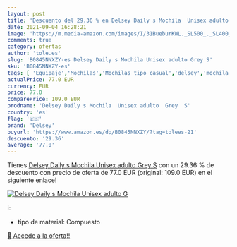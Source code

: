 ```yaml
---
layout: post
title: 'Descuento del 29.36 % en Delsey Daily s Mochila  Unisex adulto  G'
date: 2021-09-04 16:28:21
image: 'https://m.media-amazon.com/images/I/31BueburKWL._SL500_._SL400_.jpg'
comments: true
category: ofertas
author: 'tole.es'
slug: 'B0845NNXZY-es Delsey Daily s Mochila Unisex adulto Grey S'
sku: 'B0845NNXZY-es'
tags: [ 'Equipaje','Mochilas','Mochilas tipo casual','delsey','mochila', ]
actualPrice: 77.0 EUR
currency: EUR
price: 77.0
comparePrice: 109.0 EUR
prodname: 'Delsey Daily s Mochila  Unisex adulto  Grey  S'
country: 'es'
flag: '🇪🇸'
brand: 'Delsey'
buyurl: 'https://www.amazon.es/dp/B0845NNXZY/?tag=tolees-21'
descuento: '29.36'
average: '77.0'
---
```


Tienes [Delsey Daily s Mochila  Unisex adulto  Grey  S](https://www.amazon.es/dp/B0845NNXZY/?tag=tolees-21) con un 29.36 % de descuento con precio de oferta de 77.0 EUR (original: 109.0 EUR) en el siguiente enlace!

[![Delsey Daily s Mochila  Unisex adulto  G](https://m.media-amazon.com/images/I/31BueburKWL._SL500_._SL400_.jpg)](https://www.amazon.es/dp/B0845NNXZY/?tag=tolees-21)

ℹ️:

- tipo de material: Compuesto

[🛒 Accede a la oferta!!](https://www.amazon.es/dp/B0845NNXZY/?tag=tolees-21)
